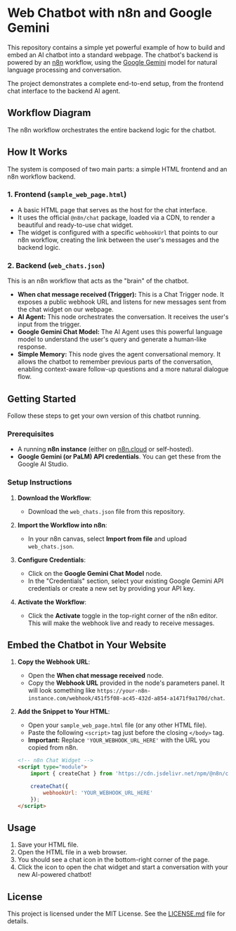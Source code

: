 # Web Chatbot with n8n and Google Gemini

This repository contains a simple yet powerful example of how to build and embed an AI chatbot into a standard webpage. The chatbot's backend is powered by an [n8n](https://n8n.io/) workflow, using the [Google Gemini](https://deepmind.google/technologies/gemini/) model for natural language processing and conversation.

The project demonstrates a complete end-to-end setup, from the frontend chat interface to the backend AI agent.

## Workflow Diagram

The n8n workflow orchestrates the entire backend logic for the chatbot.



## How It Works

The system is composed of two main parts: a simple HTML frontend and an n8n workflow backend.

### 1. Frontend (`sample_web_page.html`)

*   A basic HTML page that serves as the host for the chat interface.
*   It uses the official `@n8n/chat` package, loaded via a CDN, to render a beautiful and ready-to-use chat widget.
*   The widget is configured with a specific `webhookUrl` that points to our n8n workflow, creating the link between the user's messages and the backend logic.

### 2. Backend (`web_chats.json`)

This is an n8n workflow that acts as the "brain" of the chatbot.

*   **When chat message received (Trigger):** This is a Chat Trigger node. It exposes a public webhook URL and listens for new messages sent from the chat widget on our webpage.
*   **AI Agent:** This node orchestrates the conversation. It receives the user's input from the trigger.
*   **Google Gemini Chat Model:** The AI Agent uses this powerful language model to understand the user's query and generate a human-like response.
*   **Simple Memory:** This node gives the agent conversational memory. It allows the chatbot to remember previous parts of the conversation, enabling context-aware follow-up questions and a more natural dialogue flow.

## Getting Started

Follow these steps to get your own version of this chatbot running.

### Prerequisites

*   A running **n8n instance** (either on [n8n.cloud](https://n8n.cloud/) or self-hosted).
*   **Google Gemini (or PaLM) API credentials**. You can get these from the Google AI Studio.

### Setup Instructions

1.  **Download the Workflow**:
    *   Download the `web_chats.json` file from this repository.

2.  **Import the Workflow into n8n**:
    *   In your n8n canvas, select **Import from file** and upload `web_chats.json`.

3.  **Configure Credentials**:
    *   Click on the **Google Gemini Chat Model** node.
    *   In the "Credentials" section, select your existing Google Gemini API credentials or create a new set by providing your API key.

4.  **Activate the Workflow**:
    *   Click the **Activate** toggle in the top-right corner of the n8n editor. This will make the webhook live and ready to receive messages.

## Embed the Chatbot in Your Website

1.  **Copy the Webhook URL**:
    *   Open the **When chat message received** node.
    *   Copy the **Webhook URL** provided in the node's parameters panel. It will look something like `https://your-n8n-instance.com/webhook/451f5f08-ac45-432d-a854-a1471f9a170d/chat`.

2.  **Add the Snippet to Your HTML**:
    *   Open your `sample_web_page.html` file (or any other HTML file).
    *   Paste the following `<script>` tag just before the closing `</body>` tag.
    *   **Important:** Replace `'YOUR_WEBHOOK_URL_HERE'` with the URL you copied from n8n.

    ```html
    <!-- n8n Chat Widget -->
    <script type="module">
        import { createChat } from 'https://cdn.jsdelivr.net/npm/@n8n/chat/dist/chat.bundle.es.js';

        createChat({
            webhookUrl: 'YOUR_WEBHOOK_URL_HERE'
        });
    </script>
    ```

## Usage

1.  Save your HTML file.
2.  Open the HTML file in a web browser.
3.  You should see a chat icon in the bottom-right corner of the page.
4.  Click the icon to open the chat widget and start a conversation with your new AI-powered chatbot!

## License

This project is licensed under the MIT License. See the [LICENSE.md](LICENSE.md) file for details.
